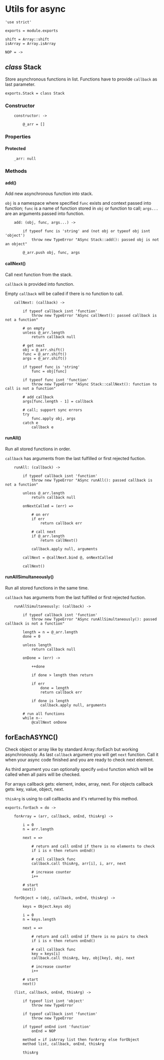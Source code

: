 Utils for async
===============

	'use strict'

	exports = module.exports

	shift = Array::shift
	isArray = Array.isArray

	NOP = ->

*class* Stack
-------------

Store asynchronous functions in list.
Functions have to provide `callback` as last parameter.

	exports.Stack = class Stack

### Constructor

		constructor: ->

			@_arr = []

### Properties

#### Protected

		_arr: null

### Methods

#### add()

Add new asynchronous function into stack.

`obj` is a namespace where specified `func` exists and context passed into function;
`func` is a name of function stored in `obj` or function to call;
`args...` are an arguments passed into function.

		add: (obj, func, args...) ->

			if typeof func is 'string' and (not obj or typeof obj isnt 'object')
				throw new TypeError "ASync Stack::add(): passed obj is not an object"

			@_arr.push obj, func, args

#### callNext()

Call next function from the stack.

`callback` is provided into function.

Empty `callback` will be called if there is no function to call.

		callNext: (callback) ->

			if typeof callback isnt 'function'
				throw new TypeError "ASync callNext(): passed callback is not a function"

			# on empty
			unless @_arr.length
				return callback null

			# get next
			obj = @_arr.shift()
			func = @_arr.shift()
			args = @_arr.shift()

			if typeof func is 'string'
				func = obj[func]

			if typeof func isnt 'function'
				throw new TypeError "ASync Stack::callNext(): function to call is not a function"

			# add callback
			args[func.length - 1] = callback

			# call; support sync errors
			try
				func.apply obj, args
			catch e
				callback e

#### runAll()

Run all stored functions in order.

`callback` has arguments from the last fulfilled or first rejected fuction.

		runAll: (callback) ->

			if typeof callback isnt 'function'
				throw new TypeError "ASync runAll(): passed callback is not a function"

			unless @_arr.length
				return callback null

			onNextCalled = (err) =>

				# on err
				if err
					return callback err

				# call next
				if @_arr.length
					return callNext()

				callback.apply null, arguments

			callNext = @callNext.bind @, onNextCalled

			callNext()

#### runAllSimultaneously()

Run all stored functions in the same time.

`callback` has arguments from the last fulfilled or first rejected fuction.

		runAllSimultaneously: (callback) ->

			if typeof callback isnt 'function'
				throw new TypeError "ASync runAllSimultaneously(): passed callback is not a function"

			length = n = @_arr.length
			done = 0

			unless length
				return callback null

			onDone = (err) ->

				++done

				if done > length then return

				if err
					done = length
					return callback err

				if done is length
					callback.apply null, arguments

			# run all functions
			while n--
				@callNext onDone


forEachASYNC()
--------------

Check object or array like by standard Array::forEach but working asynchronously.
As last `callback` argument you will get `next` function. Call it when your
async code finished and you are ready to check next element.

As third argument you can optionally specify `onEnd` function which will
be called when all pairs will be checked.

For arrays callback gets: element, index, array, next.
For objects callback gets: key, value, object, next.

`thisArg` is using to call callbacks and it's returned by this method.

	exports.forEach = do ->

		forArray = (arr, callback, onEnd, thisArg) ->

			i = 0
			n = arr.length

			next = =>

				# return and call onEnd if there is no elements to check
				if i is n then return onEnd()

				# call callback func
				callback.call thisArg, arr[i], i, arr, next

				# increase counter
				i++

			# start
			next()

		forObject = (obj, callback, onEnd, thisArg) ->

			keys = Object.keys obj

			i = 0
			n = keys.length

			next = =>

				# return and call onEnd if there is no pairs to check
				if i is n then return onEnd()

				# call callback func
				key = keys[i]
				callback.call thisArg, key, obj[key], obj, next

				# increase counter
				i++

			# start
			next()

		(list, callback, onEnd, thisArg) ->

			if typeof list isnt 'object'
				throw new TypeError

			if typeof callback isnt 'function'
				throw new TypeError

			if typeof onEnd isnt 'function'
				onEnd = NOP

			method = if isArray list then forArray else forObject
			method list, callback, onEnd, thisArg

			thisArg